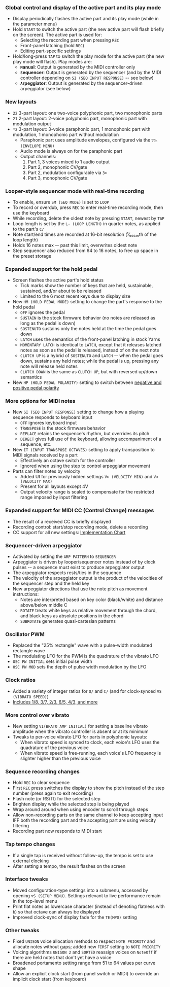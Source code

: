### Global control and display of the active part and its play mode
- Display periodically flashes the active part and its play mode (while in the parameter menu)
- Hold `START` to switch the active part (the new active part will flash briefly on the screen).  The active part is used for:
  - Selecting the recording part when pressing `REC`
  - Front-panel latching (hold `REC`)
  - Editing part-specific settings
- Hold/long-press `TAP` to switch the play mode for the active part (the new play mode will flash).  Play modes are:
  - **`M`anual**: Output is generated by the MIDI controller only
  - **`S`equencer**: Output is generated by the sequencer (and by the MIDI controller depending on `SI (SEQ INPUT RESPONSE)` -- see below)
  - **`A`rpeggiator**: Output is generated by the sequencer-driven arpeggiator (see below)

### New layouts
- `22` 3-part layout: one two-voice polyphonic part, two monophonic parts
- `21` 2-part layout: 2-voice polyphonic part, monophonic part with modulation output
- `*2` 3-part layout: 3-voice paraphonic part, 1 monophonic part with modulation, 1 monophonic part without modulation
  - Paraphonic part uses amplitude envelopes, configured via the `▽📉 (ENVELOPE MENU)`
  - Audio mode is always on for the paraphonic part
  - Output channels:
    1. Part 1, 3 voices mixed to 1 audio output
    2. Part 2, monophonic CV/gate
    3. Part 2, modulation configurable via `3>`
    4. Part 3, monophonic CV/gate

### Looper-style sequencer mode with real-time recording
- To enable, ensure `SM (SEQ MODE)` is set to `LOOP`
- To record or overdub, press `REC` to enter real-time recording mode, then use the keyboard
- While recording, delete the oldest note by pressing `START`, newest by `TAP`
- Loop length is set by the `L- (LOOP LENGTH)` in quarter notes, as applied to the part's `C/`
- Note start/end times are recorded at 16-bit resolution (¹⁄₆₅₅₃₆th of the loop length)
- Holds 16 notes max -- past this limit, overwrites oldest note
- Step sequencer also reduced from 64 to 16 notes, to free up space in the preset storage

### Expanded support for the hold pedal
- Screen flashes the active part's hold status
  - Tick marks show the number of keys that are held, sustainable, sustained, and/or about to be released
  - Limited to the 6 most recent keys due to display size
- New `HM (HOLD PEDAL MODE)` setting to change the part's response to the hold pedal
  - `OFF` ignores the pedal
  - `SUSTAIN` is the stock firmware behavior (no notes are released as long as the pedal is down)
  - `SOSTENUTO` sustains only the notes held at the time the pedal goes down
  - `LATCH` uses the semantics of the front-panel latching in stock Yarns
  - `MOMENTARY LATCH` is identical to `LATCH`, except that it releases latched notes as soon as the pedal is released, instead of on the next note
  - `CLUTCH UP` is a hybrid of `SOSTENUTO` and `LATCH` -- when the pedal goes down, sustains any held notes; while the pedal is up, pressing any note will release held notes
  - `CLUTCH DOWN` is the same as `CLUTCH UP`, but with reversed up/down semantics
- New `HP (HOLD PEDAL POLARITY)` setting to switch between [negative and positive pedal polarity](http://www.haydockmusic.com/reviews/sustain_pedal_polarity.html)

### More options for MIDI notes
- New `SI (SEQ INPUT RESPONSE)` setting to change how a playing sequence responds to keyboard input
  - `OFF` ignores keyboard input
  - `TRANSPOSE` is the stock firmware behavior
  - `REPLACE` retains the sequence's rhythm, but overrides its pitch
  - `DIRECT` gives full use of the keyboard, allowing accompaniment of a sequence, etc.
- New `IT (INPUT TRANSPOSE OCTAVES)` setting to apply transposition to MIDI signals received by a part
  - Effectively an octave switch for the controller
  - Ignored when using the step to control arpeggiator movement
- Parts can filter notes by velocity
  - Added UI for previously hidden settings `V> (VELOCITY MIN)` and `V< (VELOCITY MAX)`
  - Present for all layouts except 4V
  - Output velocity range is scaled to compensate for the restricted range imposed by input filtering
  
### Expanded support for MIDI CC (Control Change) messages
- The result of a received CC is briefly displayed
- Recording control: start/stop recording mode, delete a recording
- CC support for all new settings: [Implementation Chart](https://docs.google.com/spreadsheets/d/1V6CRqf_3FGTrNIjcU1ixBtzRRwqjIa1PaiqOFgf6olE/edit#gid=0)

### Sequencer-driven arpeggiator
- Activated by setting the `ARP PATTERN` to `SEQUENCER`
- Arpeggiator is driven by looper/sequencer notes instead of by clock pulses -- a sequence must exist to produce arpeggiator output
- The arpeggiator respects rests/ties in the sequence
- The velocity of the arpeggiator output is the product of the velocities of the sequencer step and the held key
- New arpeggiator directions that use the note pitch as movement instructions:
  - Notes are interpreted based on key color (black/white) and distance above/below middle C
  - `ROTATE` treats white keys as relative movement through the chord, and black keys as absolute positions in the chord
  - `SUBROTATE` generates quasi-cartesian patterns

### Oscillator PWM
  - Replaced the "25% rectangle" wave with a pulse-width modulated rectangle wave
  - The modulating LFO for the PWM is the quadrature of the vibrato LFO
  - `OSC PW INITIAL` sets initial pulse width
  - `OSC PW MOD` sets the depth of pulse width modulation by the LFO

### Clock ratios
- Added a variety of integer ratios for `O/` and `C/` (and for clock-synced `VS (VIBRATO SPEED)`)
- [Includes 1/8, 3/7, 2/3, 6/5, 4/3, and more](./clock_division.h#L43)
  
### More control over vibrato
- New setting `VI(BRATO AMP INITIAL)` for setting a baseline vibrato amplitude when the vibrato controller is absent or at its minimum
- Tweaks to per-voice vibrato LFO for parts in polyphonic layouts:
  - When vibrato speed is synced to clock, each voice's LFO uses the quadrature of the previous voice
  - When vibrato speed is free-running, each voice's LFO frequency is slighter higher than the previous voice
  
### Sequence recording changes
- Hold `REC` to clear sequence
- First `REC` press switches the display to show the pitch instead of the step number (press again to exit recording)
- Flash note (or RS/TI) for the selected step
- Brighten display while the selected step is being played
- Wrap around around when using encoder to scroll through steps
- Allow non-recording parts on the same channel to keep accepting input IFF both the recording part and the accepting part are using velocity filtering
- Recording part now responds to MIDI start

### Tap tempo changes
- If a single tap is received without follow-up, the tempo is set to use external clocking
- After setting a tempo, the result flashes on the screen

### Interface tweaks
- Moved configuration-type settings into a submenu, accessed by opening `▽S (SETUP MENU)`.  Settings relevant to live performance remain in the top-level menu
- Print flat notes as lowercase character (instead of denoting flatness with `b`) so that octave can always be displayed
- Improved clock-sync of display fade for the `TE(MPO)` setting

### Other tweaks
- Fixed `UNISON` voice allocation methods to respect `NOTE PRIORITY` and allocate notes without gaps; added new `FIRST` setting to `NOTE PRIORITY`
- Voicing algorithms `UNISON 2` and `SORTED` reassign voices on `NoteOff` if there are held notes that don't yet have a voice
- Broadened portamento setting range from 51 to 64 values per curve shape
- Allow an explicit clock start (from panel switch or MIDI) to override an implicit clock start (from keyboard)
